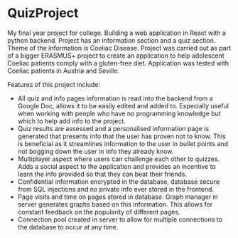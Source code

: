 # QuizProject
My final year project for college. Building a web application in React with a 
python backend. Project has an information section and a quiz section. Theme of
the information is Coeliac Disease. Project was carried out as part of a bigger ERASMUS+ 
project to create an application to help adolescent Coeliac patients comply with a 
gluten-free diet. Application was tested with Coeliac patients in Austria and Seville.

Features of this project include: 
- All quiz and info pages information is read into the backend from a Google Doc, allows it to be easily edited and added to.
  Especially useful when working with people who have no programming knowledge but which to help add info to the project.
- Quiz results are assessed and a personalised information page is generated that presents info that the user has proven not to know.
  This is beneficial as it streamlines information to the user in bullet points and not bogging down the user in info they already know.
- Multiplayer aspect where users can challenge each other to quizzes. Adds a social aspect to the application and provides an incentive 
  to learn the info provided so that they can beat their friends.
- Confidential information encrypted in the database, database secure from SQL injections and no private info ever stored in the frontend.
- Page visits and time on pages stored in database. Graph manager in server generates graphs based on this information. This allows for constant
  feedback on the popularity of different pages.
- Connection pool created in server to allow for multiple connections to the database to occur at any time.
